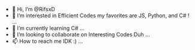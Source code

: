 - 👋 Hi, I’m @RifsxD
- 👀 I’m interested in Efficient Codes my favorites are JS, Python, and C# ! ...
- 🌱 I’m currently learning C# ...
- 💞️ I’m looking to collaborate on Interesting Codes Duh ...
- 📫 How to reach me IDK :) ...

<!---
RifsxD/RifsxD is a ✨ special ✨ repository because its `README.md` (this file) appears on your GitHub profile.
You can click the Preview link to take a look at your changes.
--->
